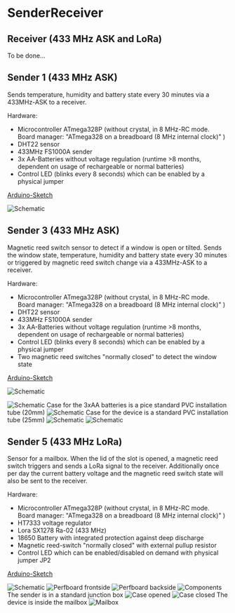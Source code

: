 # SenderReceiver
## Receiver (433 MHz ASK and LoRa)
To be done...
## Sender 1 (433 MHz ASK)
Sends temperature, humidity and battery state every 30 minutes via a 433MHz-ASK to a receiver.

Hardware:
* Microcontroller ATmega328P (without crystal, in 8 MHz-RC mode. Board manager: "ATmega328 on a breadboard (8 MHz internal clock)" ) 
* DHT22 sensor
* 433MHz FS1000A sender
* 3x AA-Batteries without voltage regulation (runtime >8 months, dependent on usage of rechargeable or normal batteries)
* Control LED (blinks every 8 seconds) which can be enabled by a physical jumper

[Arduino-Sketch](/Sender1/Sender1.ino)

![Schematic](assets/images/Sender1/Schematic.png)
## Sender 3 (433 MHz ASK)
Magnetic reed switch sensor to detect if a window is open or tilted. Sends the window state, temperature, humidity and battery state every 30 minutes or triggered by magnetic reed switch change via a 433MHz-ASK to a receiver.

Hardware:
* Microcontroller ATmega328P (without crystal, in 8 MHz-RC mode. Board manager: "ATmega328 on a breadboard (8 MHz internal clock)" ) 
* DHT22 sensor
* 433MHz FS1000A sender
* 3x AA-Batteries without voltage regulation (runtime >8 months, dependent on usage of rechargeable or normal batteries)
* Control LED (blinks every 8 seconds) which can be enabled by a physical jumper
* Two magnetic reed switches "normally closed" to detect the window state

[Arduino-Sketch](/Sender3/Sender3.ino)

![Schematic](assets/images/Sender3/Schematic.png)

![Schematic](assets/images/Sender3/PCB.jpg)
Case for the 3xAA batteries is a pice standard PVC installation tube (20mm)
![Schematic](assets/images/Sender3/BatteriesPCB.jpg)
Case for the device is a standard PVC installation tube (25mm)
![Schematic](assets/images/Sender3/Case.jpg)
![Schematic](assets/images/Sender3/WindowReedSwitches.jpg)

## Sender 5 (433 MHz LoRa)
Sensor for a mailbox. When the lid of the slot is opened, a magnetic reed switch triggers and sends a LoRa signal to the receiver. Additionally once per day the current battery voltage and the magnetic reed switch state will also be sent to the receiver.

Hardware:
* Microcontroller ATmega328P (without crystal, in 8 MHz-RC mode. Board manager: "ATmega328 on a breadboard (8 MHz internal clock)" ) 
* HT7333 voltage regulator
* Lora SX1278 Ra-02 (433 MHz)
* 18650 Battery with integrated protection against deep discharge
* Magnetic reed-switch "normally closed" with external pullup resistor
* Control LED which can be enabled/disabled on demand with physical jumper JP2

[Arduino-Sketch](/Sender5/Sender5.ino)

![Schematic](assets/images/Sender5/Schematic.png)
![Perfboard frontside](assets/images/Sender5/PerfboardFrontside.jpg)
![Perfboard backside](assets/images/Sender5/PerfboardBackside.jpg)
![Components](assets/images/Sender5/Components.jpg)
The sender is in a standard junction box
![Case opened](assets/images/Sender5/CaseOpened.jpg)
![Case closed](assets/images/Sender5/CaseClosed.jpg)
The device is inside the mailbox
![Mailbox](assets/images/Sender5/Mailbox.jpg)
